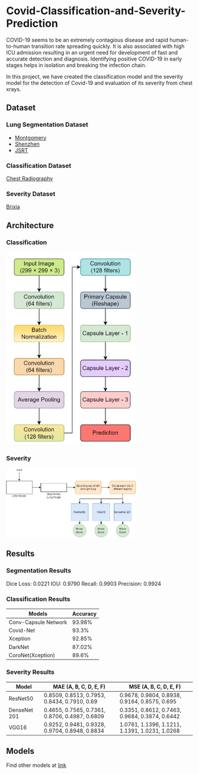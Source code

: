 # Covid-Classification-and-Severity-Prediction

COVID-19 seems to be an extremely contagious disease and rapid human-to-human transition rate spreading quickly.
It is also associated with high ICU admission resulting in an urgent need for development of fast and accurate detection and diagnosis.
Identifying positive COVID-19 in early stages helps in isolation and breaking the infection chain.

In this project, we have created the classification model and the severity model for the detection of Covid-19 and evaluation of its severity from chest xrays.

## Dataset

### Lung Segmentation Dataset

* [Montgomery](https://data.lhncbc.nlm.nih.gov/public/Tuberculosis-Chest-X-ray-Datasets/Montgomery-County-CXR-Set/MontgomerySet/index.htmlhttps://data.lhncbc.nlm.nih.gov/public/Tuberculosis-Chest-X-ray-Datasets/Montgomery-County-CXR-Set/MontgomerySet/index.html)
* [Shenzhen](https://data.lhncbc.nlm.nih.gov/public/Tuberculosis-Chest-X-ray-Datasets/Shenzhen-Hospital-CXR-Set/index.html)
* [JSRT](http://db.jsrt.or.jp/eng.php)

### Classification Dataset

[Chest Radiography](https://www.kaggle.com/datasets/tawsifurrahman/covid19-radiography-database)

### Severity Dataset

[Brixia](https://brixia.github.io/)


## Architecture

### Classification

<img src="https://github.com/EkanshNishad/Covid-Classification-and-Severity-Prediction/blob/main/images/image8.jpg?raw=true" width="350">

### Severity

<img src="https://github.com/EkanshNishad/Covid-Classification-and-Severity-Prediction/blob/main/images/image9.png?raw=true" width="350">



## Results

### Segmentation Results

Dice Loss: 0.0221
IOU: 0.9790
Recall: 0.9903
Precision: 0.9924

### Classification Results

| Models               | Accuracy |
|----------------------|----------|
| Conv-Capsule Network | 93.98%   |
| Covid-Net            | 93.3%    |
| Xception             | 92.85%   |
| DarkNet              | 87.02%   |
| CoroNet(Xception)    | 89.6%    |

### Severity Results

| Model         | MAE (A, B, C, D, E, F)                          | MSE (A, B, C, D, E, F)                          |
|---------------|-------------------------------------------------|-------------------------------------------------|
| ResNet50      | 0.8509, 0.8513, 0.7953, 0.8434, 0.7910, 0.69    | 0.9678, 0.9804, 0.8938, 0.9164, 0.8575, 0.695   |
| DenseNet 201  | 0.4655, 0.7565, 0.7361, 0.8706, 0.4987, 0.6809  | 0.3351, 0.8612, 0.7463, 0.9684, 0.3874, 0.6442  |
| VGG16         | 0.9252, 0.9481,  0.9328, 0.9704, 0.8948, 0.8834 | 1.0761, 1.1396, 1.1211, 1.1391, 1.0231, 1.0268  |

## Models

Find other models at [link](https://drive.google.com/drive/folders/1iaLxMkzMKdV_FXPhbJW8TN2LVK_GU-oV?usp=sharing)




